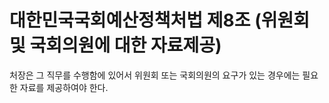 # 대한민국국회예산정책처법 제8조 (위원회 및 국회의원에 대한 자료제공)

처장은 그 직무를 수행함에 있어서 위원회 또는 국회의원의 요구가 있는 경우에는 필요한 자료를 제공하여야 한다.
